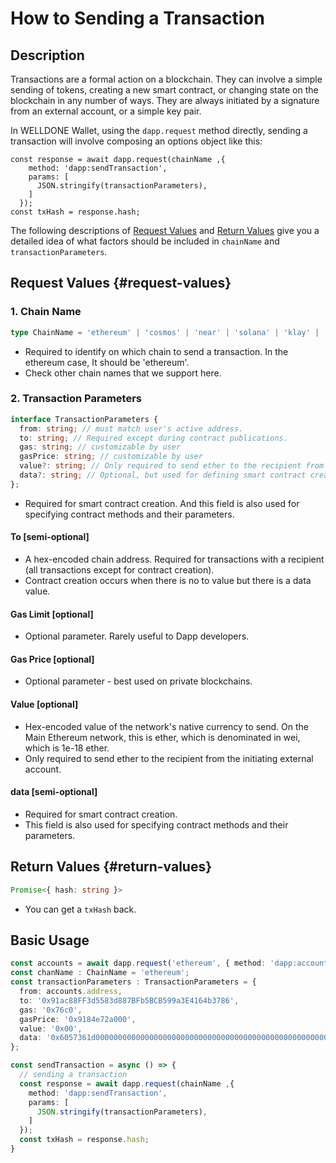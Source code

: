 # How to Sending a Transaction
## Description
Transactions are a formal action on a blockchain. They can involve a simple sending of tokens, creating a new smart contract, or changing state on the blockchain in any number of ways. They are always initiated by a signature from an external account, or a simple key pair.

In WELLDONE Wallet, using the `dapp.request` method directly, sending a transaction will involve composing an options object like this:    

```tsx
const response = await dapp.request(chainName ,{
    method: 'dapp:sendTransaction',
    params: [
      JSON.stringify(transactionParameters),
    ]
  });
const txHash = response.hash;
```
    
The following descriptions of [Request Values](#request-values) and [Return Values](#return-values) give you a detailed idea of what factors should be included in `chainName` and `transactionParameters`.

## Request Values {#request-values}

### 1. Chain Name

```typescript
type ChainName = 'ethereum' | 'cosmos' | 'near' | 'solana' | 'klay' | 'celo' | 'neon';
```
* Required to identify on which chain to send a transaction. In the ethereum case, It should be 'ethereum'. 
* Check other chain names that we support here.

### 2. Transaction Parameters

```typescript
interface TransactionParameters {
  from: string; // must match user's active address.
  to: string; // Required except during contract publications.
  gas: string; // customizable by user
  gasPrice: string; // customizable by user
  value?: string; // Only required to send ether to the recipient from the initiating external account.
  data?: string; // Optional, but used for defining smart contract creation and interaction.
};
```

* Required for smart contract creation. And this field is also used for specifying contract methods and their parameters.
#### To [semi-optional] 
  * A hex-encoded chain address. Required for transactions with a recipient (all transactions except for contract creation).
  * Contract creation occurs when there is no to value but there is a data value.
#### Gas Limit [optional] 
  * Optional parameter. Rarely useful to Dapp developers.

#### Gas Price [optional] 
  * Optional parameter - best used on private blockchains.

#### Value [optional] 
  * Hex-encoded value of the network's native currency to send. On the Main Ethereum network, this is ether, which is denominated in wei, which is 1e-18 ether.
  * Only required to send ether to the recipient from the initiating external account.
#### data [semi-optional]
  * Required for smart contract creation.
  * This field is also used for specifying contract methods and their parameters. 

## Return Values {#return-values}

```typescript
Promise<{ hash: string }>
```
  * You can get a `txHash` back.

## Basic Usage
```typescript
const accounts = await dapp.request('ethereum', { method: 'dapp:accounts' });
const chanName : ChainName = 'ethereum';
const transactionParameters : TransactionParameters = {
  from: accounts.address,
  to: '0x91ac88FF3d5583d887BFb5BCB599a3E4164b3786',
  gas: '0x76c0',
  gasPrice: '0x9184e72a000',
  value: '0x00',
  data: '0x6057361d000000000000000000000000000000000000000000000000000000000008a198',
};

const sendTransaction = async () => {
  // sending a transaction
  const response = await dapp.request(chainName ,{
    method: 'dapp:sendTransaction',
    params: [
      JSON.stringify(transactionParameters),
    ]
  });
  const txHash = response.hash;
}
```